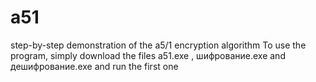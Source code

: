 # a51
step-by-step demonstration of the a5/1 encryption algorithm
To use the program, simply download the files a51.exe , шифрование.ехе and дешифрование.ехе and run the first one
